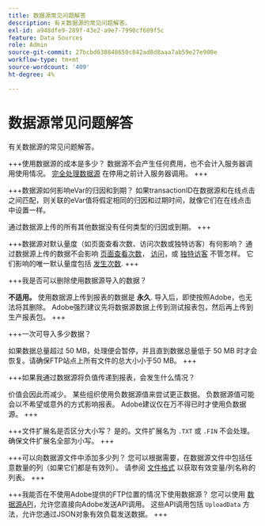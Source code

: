 ```yaml
---
title: 数据源常见问题解答
description: 有关数据源的常见问题解答。
exl-id: a948dfe9-289f-43e2-a9e7-7990cf609f5c
feature: Data Sources
role: Admin
source-git-commit: 27bcbd638848650c842ad8d8aaa7ab59e27e900e
workflow-type: tm+mt
source-wordcount: '409'
ht-degree: 4%

---
```


# 数据源常见问题解答

有关数据源的常见问题解答。

+++使用数据源的成本是多少？
数据源不会产生任何费用，也不会计入服务器调用使用情况。 [完全处理数据源](full-processing-eol.md) 在停用之前计入服务器调用。
+++

+++数据源如何影响eVar的归因和到期？
如果transactionID在数据源和在线点击之间匹配，则关联的eVar值将假定相同的归因和过期时间，就像它们在在线点击中设置一样。

通过数据源上传的所有其他数据没有任何类型的归因或到期。
+++

+++数据源对默认量度（如页面查看次数、访问次数或独特访客）有何影响？
通过数据源上传的数据不会影响 [页面查看次数](/help/components/metrics/page-views.md)， [访问](/help/components/metrics/visits.md)，或 [独特访客](/help/components/metrics/unique-visitors.md) 不管怎样。 它们影响的唯一默认量度包括 [发生次数](/help/components/metrics/occurrences.md).
+++

+++我是否可以删除使用数据源导入的数据？

**不适用。** 使用数据源上传到报表的数据是 **永久**. 导入后，即使按照Adobe，也无法将其删除。 Adobe强烈建议先将数据源数据上传到测试报表包，然后再上传到生产报表包。
+++

+++一次可导入多少数据？

如果数据总量超过 50 MB，处理便会暂停，并且直到数据总量低于 50 MB 时才会恢复。请确保FTP站点上所有文件的总大小小于50 MB。
+++

+++如果我通过数据源将负值传递到报表，会发生什么情况？

价值会因此而减少。 某些组织使用负数据源值来尝试更正数据。 负数据源值可能会以不希望或意外的方式影响报表。 Adobe建议仅在万不得已时才使用负数据源。
+++

+++文件扩展名是否区分大小写？
是的。文件扩展名为 `.TXT` 或 `.FIN` 不会处理。 确保文件扩展名全部为小写。
+++

+++可以向数据源文件中添加多少列？
您可以根据需要，在数据源文件中包括任意数量的列（如果它们都是有效列）。 请参阅 [文件格式](file-format.md) 以获取有效变量/列名称的列表。
+++

+++我能否在不使用Adobe提供的FTP位置的情况下使用数据源？
您可以使用 [数据源API](https://developer.adobe.com/analytics-apis/docs/1.4/guides/data-sources/)，允许您直接向Adobe发送API调用。 这些API调用包括 `UploadData` 方法，允许您通过JSON对象有效负载发送数据。
+++
